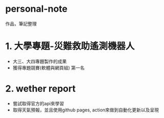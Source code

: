 # personal-note
作品，筆記整理

# 1. 大學專題-災難救助遙測機器人
- 大三、大四專題製作的成果
- 獲得專題競賽(軟體與網頁組) 第一名

# 2. wether report
- 嘗試取得官方的api來學習
- 取得天氣預報，並且使用github pages, action來做到自動化更新以及呈現